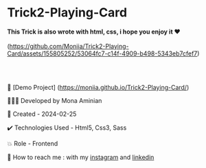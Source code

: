 # Trick2-Playing-Card
 **This Trick is also wrote with html, css, i hope you enjoy it ❤**
<br></br>
(https://github.com/Moniia/Trick2-Playing-Card/assets/155805252/53064fc7-c14f-4909-b498-5343eb7cfef7)

<br></br>


🔗 [Demo Project] (https://moniia.github.io/Trick2-Playing-Card/)

👩🏻‍💻 Developed by Mona Aminian

📆 Created - 2024-02-25

✔️ Technologies Used - Html5, Css3, Sass

💥 Role - Frontend

📲 How to reach me : with my [instagram](https://www.instagram.com/mona.aminian.web) and [linkedin](https://www.linkedin.com/in/mona-aminian-119427169)
